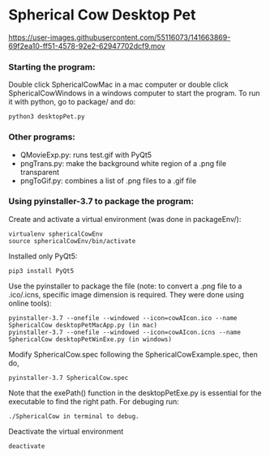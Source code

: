 # Spherical Cow Desktop Pet


https://user-images.githubusercontent.com/55116073/141663869-69f2ea10-ff51-4578-92e2-62947702dcf9.mov


### Starting the program:
Double click SphericalCowMac in a mac computer or double click SphericalCowWindows in a windows computer to start the program. To run it with python, go to package/ and do:

    python3 desktopPet.py

### Other programs:
- QMovieExp.py: runs test.gif with PyQt5
- pngTrans.py: make the background white region of a .png file transparent
- pngToGif.py: combines a list of .png files to a .gif file

### Using pyinstaller-3.7 to package the program:
Create and activate a virtual environment (was done in packageEnv/):
  
    virtualenv sphericalCowEnv
    source sphericalCowEnv/bin/activate
Installed only PyQt5:

    pip3 install PyQt5
Use the pyinstaller to package the file (note: to convert a .png file to a .ico/.icns, specific image dimension is required. They were done using online tools):

    pyinstaller-3.7 --onefile --windowed --icon=cowAIcon.ico --name SphericalCow desktopPetMacApp.py (in mac)
    pyinstaller-3.7 --onefile --windowed --icon=cowAIcon.icns --name SphericalCow desktopPetWinExe.py (in windows)
Modify SphericalCow.spec following the SphericalCowExample.spec, then do,

    pyinstaller-3.7 SphericalCow.spec
Note that the exePath() function in the desktopPetExe.py is essential for the executable to find the right path. For debuging run:

    ./SphericalCow in terminal to debug.
Deactivate the virtual environment

    deactivate
    
    
